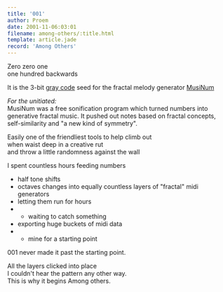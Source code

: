 ```yaml
---
title: '001'
author: Proem
date: 2001-11-06:03:01
filename: among-others/:title.html
template: article.jade
record: 'Among Others'
---	
```

Zero zero one  
one hundred backwards  

It is the 3-bit [gray code](http://en.wikipedia.org/wiki/Gray_code) seed for the fractal melody generator [MusiNum](http://reglos.de/musinum/)

*For the unitiated:*  
MusiNum was a free sonification program which turned numbers into generative fractal music. It pushed out notes based on fractal concepts, self-similarity and "a new kind of symmetry".

Easily one of the friendliest tools to help climb out  
when waist deep in a creative rut  
and throw a little randomness against the wall  

I spent countless hours feeding numbers 
- half tone shifts
- octaves changes
into equally countless layers of "fractal" midi generators
- letting them run for hours 
- - waiting to catch something
- exporting huge buckets of midi data 
- - mine for a starting point 

001 never made it past the starting point.

All the layers clicked into place  
I couldn't hear the pattern any other way.  
This is why it begins Among others.